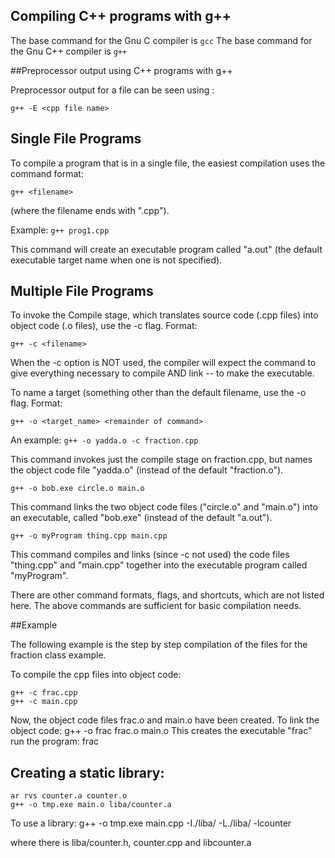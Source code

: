 ## Compiling C++ programs with g++

The base command for the Gnu C compiler is `gcc`
The base command for the Gnu C++ compiler is `g++`

##Preprocessor output using C++ programs with g++

Preprocessor output for a file can be seen using :

```
g++ -E <cpp file name>

```

## Single File Programs

To compile a program that is in a single file, the easiest compilation
uses the command format:

```
g++ <filename>
```

(where the filename ends with ".cpp").

Example: `g++ prog1.cpp`

This command will create an executable program called "a.out" (the default
executable target name when one is not specified).


## Multiple File Programs

To invoke the Compile stage, which translates source code (.cpp files)
into object code (.o files), use the -c flag. Format:

```
g++ -c <filename>
```

When the -c option is NOT used, the compiler will expect the command to
give everything necessary to compile AND link -- to make the executable.

To name a target (something other than the default filename, use the -o flag.
Format:
```
g++ -o <target_name> <remainder of command>
```

An example: `g++ -o yadda.o -c fraction.cpp`

This command invokes just the compile stage on fraction.cpp, but names the
object code file "yadda.o" (instead of the default "fraction.o").

```
g++ -o bob.exe circle.o main.o
```

This command links the two object code files ("circle.o" and "main.o")
into an executable, called "bob.exe" (instead of the default "a.out").

```
g++ -o myProgram thing.cpp main.cpp
```

This command compiles and links (since -c not used) the code files
"thing.cpp" and "main.cpp" together into the executable program called
"myProgram".

There are other command formats, flags, and shortcuts, which are not
listed here. The above commands are sufficient for basic compilation
needs.

##Example

The following example is the step by step compilation of the files for
the fraction class example.

To compile the cpp files into object code:
```
g++ -c frac.cpp
g++ -c main.cpp
```

Now, the object code files frac.o and main.o have been created.
To link the object code: g++ -o frac frac.o main.o
This creates the executable "frac"
run the program: frac

## Creating a static library:

```
ar rvs counter.a counter.o
g++ -o tmp.exe main.o liba/counter.a
```

To use a library:
g++ -o tmp.exe main.cpp -I./liba/ -L./liba/ -lcounter

where there is liba/counter.h, counter.cpp and libcounter.a
